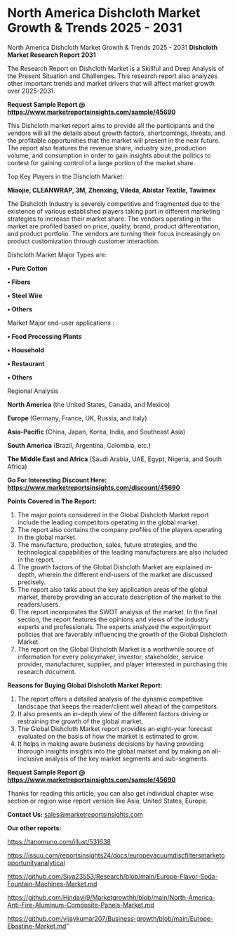 # North America Dishcloth Market Growth & Trends 2025 - 2031
North America Dishcloth Market Growth & Trends 2025 - 2031
<strong>Dishcloth Market Research Report 2031</strong>

The Research Report on Dishcloth Market is a Skillful and Deep Analysis of the Present Situation and Challenges. This research report also analyzes other important trends and market drivers that will affect market growth over 2025-2031.

<strong>Request Sample Report @ <a href=https://www.marketreportsinsights.com/sample/45690>https://www.marketreportsinsights.com/sample/45690</a></strong>

This Dishcloth market report aims to provide all the participants and the vendors will all the details about growth factors, shortcomings, threats, and the profitable opportunities that the market will present in the near future. The report also features the revenue share, industry size, production volume, and consumption in order to gain insights about the politics to contest for gaining control of a large portion of the market share.

Top Key Players in the Dishcloth Market:

<strong>Miaojie, CLEANWRAP, 3M, Zhenxing, Vileda, Abistar Textile, Tawimex</strong>

The Dishcloth Industry is severely competitive and fragmented due to the existence of various established players taking part in different marketing strategies to increase their market share. The vendors operating in the market are profiled based on price, quality, brand, product differentiation, and product portfolio. The vendors are turning their focus increasingly on product customization through customer interaction.

Dishcloth Market Major Types are:

<strong>•  Pure Cotton

•  Fibers

•  Steel Wire

•  Others</strong>

Market Major end-user applications :

<strong>•  Food Processing Plants

•  Household

•  Restaurant

•  Others</strong>

Regional Analysis

</u><strong><b>North America</b></strong> (the United States, Canada, and Mexico)

<strong><b>Europe </b></strong>(Germany, France, UK, Russia, and Italy)

<strong><b>Asia-Pacific</b></strong> (China, Japan, Korea, India, and Southeast Asia)

<strong><b>South America</b></strong> (Brazil, Argentina, Colombia, etc.)

<strong><b>The Middle East and Africa</b></strong> (Saudi Arabia, UAE, Egypt, Nigeria, and South Africa)

<strong>Go For Interesting Discount Here: <a href=https://www.marketreportsinsights.com/discount/45690>https://www.marketreportsinsights.com/discount/45690</a></strong>

<strong>Points Covered in The Report:</strong>
<ol>
  <li>The major points considered in the Global Dishcloth Market report include the leading competitors operating in the global market.</li>
  <li>The report also contains the company profiles of the players operating in the global market.</li>
  <li>The manufacture, production, sales, future strategies, and the technological capabilities of the leading manufacturers are also included in the report.</li>
  <li>The growth factors of the Global Dishcloth Market are explained in-depth, wherein the different end-users of the market are discussed precisely.</li>
  <li>The report also talks about the key application areas of the global market, thereby providing an accurate description of the market to the readers/users.</li>
  <li>The report incorporates the SWOT analysis of the market. In the final section, the report features the opinions and views of the industry experts and professionals. The experts analyzed the export/import policies that are favorably influencing the growth of the Global Dishcloth Market.</li>
  <li>The report on the Global Dishcloth Market is a worthwhile source of information for every policymaker, investor, stakeholder, service provider, manufacturer, supplier, and player interested in purchasing this research document.</li>
</ol>
<strong>Reasons for Buying Global Dishcloth Market Report:</strong>

<ol>
  <li>The report offers a detailed analysis of the dynamic competitive landscape that keeps the reader/client well ahead of the competitors.</li>
  <li>It also presents an in-depth view of the different factors driving or restraining the growth of the global market.</li>
  <li>The Global Dishcloth Market report provides an eight-year forecast evaluated on the basis of how the market is estimated to grow.</li>
  <li>It helps in making aware business decisions by having providing thorough insights insights into the global market and by making an all-inclusive analysis of the key market segments and sub-segments.</li>
</ol>
<strong>Request Sample Report @ <a href=https://www.marketreportsinsights.com/sample/45690>https://www.marketreportsinsights.com/sample/45690</a></strong>


Thanks for reading this article; you can also get individual chapter wise section or region wise report version like Asia, United States, Europe.

<strong>Contact Us:</strong>
sales@marketreportsinsights.com

<strong>Our other reports:</strong>

<a href=https://tanomuno.com/illust/531638>https://tanomuno.com/illust/531638</a>

<a href=https://issuu.com/reportsinsights24/docs/europevacuumdiscfiltersmarketopportunityanalytical>https://issuu.com/reportsinsights24/docs/europevacuumdiscfiltersmarketopportunityanalytical</a>

<a href=https://github.com/Siya23553/Research/blob/main/Europe-Flavor-Soda-Fountain-Machines-Market.md>https://github.com/Siya23553/Research/blob/main/Europe-Flavor-Soda-Fountain-Machines-Market.md</a>

<a href=https://github.com/Hindavii9/Marketgrowthh/blob/main/North-America-Anti-Fire-Aluminum-Composite-Panels-Market.md>https://github.com/Hindavii9/Marketgrowthh/blob/main/North-America-Anti-Fire-Aluminum-Composite-Panels-Market.md</a>

<a href=https://github.com/vijaykumar207/Business-growth/blob/main/Europe-Ebastine-Market.md>https://github.com/vijaykumar207/Business-growth/blob/main/Europe-Ebastine-Market.md</a>"
